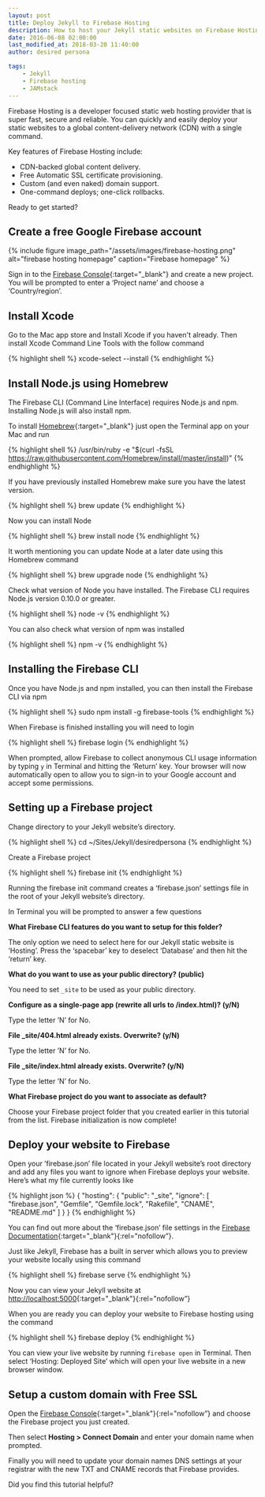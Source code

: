 ```yaml
---
layout: post
title: Deploy Jekyll to Firebase Hosting
description: How to host your Jekyll static websites on Firebase Hosting. Deploy your blog to a global content-delivery network (CDN) with a single command.
date: 2016-06-08 02:00:00
last_modified_at: 2018-03-20 11:40:00
author: desired persona

tags: 
    - Jekyll
    - Firebase hosting
    - JAMstack
---
```


Firebase Hosting is a developer focused static web hosting provider that is super fast, secure and reliable. You can quickly and easily deploy your static websites to a global content-delivery network (CDN) with a single command.

Key features of Firebase Hosting include:

- CDN-backed global content delivery.
- Free Automatic SSL certificate provisioning.
- Custom (and even naked) domain support.
- One-command deploys; one-click rollbacks.

Ready to get started?

## Create a free Google Firebase account

{% include figure image_path="/assets/images/firebase-hosting.png" alt="firebase hosting homepage" caption="Firebase homepage" %}

Sign in to the [Firebase Console](https://firebase.google.com){:target="_blank"} and create a new project. You will be prompted to enter a ‘Project name’ and choose a ‘Country/region’.

## Install Xcode
Go to the Mac app store and Install Xcode if you haven't already. Then install Xcode Command Line Tools with the follow command


{% highlight shell %}
xcode-select --install
{% endhighlight %}

## Install Node.js using Homebrew

The Firebase CLI (Command Line Interface) requires Node.js and npm. Installing Node.js will also install npm.

To install [Homebrew](https://brew.sh){:target="_blank"} just open the Terminal app on your Mac and run

{% highlight shell %}
/usr/bin/ruby -e "$(curl -fsSL https://raw.githubusercontent.com/Homebrew/install/master/install)”
{% endhighlight %}

If you have previously installed Homebrew make sure you have the latest version.

{% highlight shell %}
brew update
{% endhighlight %}

Now you can install Node

{% highlight shell %}
brew install node
{% endhighlight %}

It worth mentioning you can update Node at a later date using this Homebrew command

{% highlight shell %}
brew upgrade node
{% endhighlight %}

Check what version of Node you have installed. The Firebase CLI requires Node.js version 0.10.0 or greater.

{% highlight shell %}
node -v
{% endhighlight %}

You can also check what version of npm was installed

{% highlight shell %}
npm -v
{% endhighlight %}

## Installing the Firebase CLI
Once you have Node.js and npm installed, you can then install the Firebase CLI via npm

{% highlight shell %}
sudo npm install -g firebase-tools
{% endhighlight %}

When Firebase is finished installing you will need to login

{% highlight shell %}
firebase login
{% endhighlight %}

When prompted, allow Firebase to collect anonymous CLI usage information by typing `y` in Terminal and hitting the ‘Return’ key. Your browser will now automatically open to allow you to sign-in  to your Google account and accept some permissions.

## Setting up a Firebase project

Change directory to your Jekyll website’s directory.

{% highlight shell %}
cd ~/Sites/Jekyll/desiredpersona
{% endhighlight %}

Create a Firebase project

{% highlight shell %}
firebase init
{% endhighlight %}

Running the firebase init command creates a ‘firebase.json’ settings file in the root of your Jekyll website’s directory.

In Terminal you will be prompted to answer a few questions

**What Firebase CLI features do you want to setup for this folder?**

The only option we need to select here for our Jekyll static website is ‘Hosting’. Press the ‘spacebar’ key to deselect ‘Database’ and then hit the ‘return’ key.

**What do you want to use as your public directory? (public)**

You need to set `_site` to be used as your public directory.

**Configure as a single-page app (rewrite all urls to /index.html)? (y/N)**

Type the letter ’N’ for No.

**File _site/404.html already exists. Overwrite? (y/N)**

Type the letter ’N’ for No.

**File _site/index.html already exists. Overwrite? (y/N)**

Type the letter ’N’ for No.

**What Firebase project do you want to associate as default?**

Choose your Firebase project folder that you created earlier in this tutorial from the list. Firebase initialization is now complete!


## Deploy your website to Firebase

Open your ’firebase.json’ file located in your Jekyll website’s root directory and add any files you want to ignore when Firebase deploys your website. Here’s what my file currently looks like

{% highlight json %}
{
  "hosting": {
    "public": "_site",
    "ignore": [
      "firebase.json",
      "Gemfile",
      "Gemfile.lock",
      "Rakefile",
      "CNAME",
      "README.md"
    ]
  }
}
{% endhighlight %}

You can find out more about the ‘firebase.json’ file settings in the [Firebase Documentation](https://firebase.google.com/docs/hosting/full-config#section-firebase-json){:target="_blank"}{:rel="nofollow”}.


Just like Jekyll, Firebase has a built in server which allows you to preview your website locally using this command

{% highlight shell %}
firebase serve
{% endhighlight %}

Now you can view your Jekyll website at [http://localhost:5000](http://localhost:5000){:target="_blank"}{:rel="nofollow”}

When you are ready you can deploy your website to Firebase hosting using the command

{% highlight shell %}
firebase deploy
{% endhighlight %}

You can view your live website by running `firebase open` in Terminal. Then select ‘Hosting: Deployed Site’ which will open your live website in a new browser window.

## Setup a custom domain with Free SSL
Open the [Firebase Console](https://console.firebase.google.com){:target="_blank"}{:rel="nofollow”} and choose the Firebase project you just created.

Then select **Hosting > Connect Domain** and enter your domain name when prompted.

Finally you will need to update your domain names DNS settings at your registrar with the new TXT and CNAME records that Firebase provides.

Did you find this tutorial helpful?
